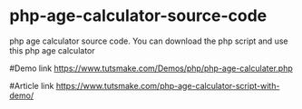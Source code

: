 # php-age-calculator-source-code
php age calculator source code. You can download the php script and use this php age calculator

#Demo link
https://www.tutsmake.com/Demos/php/php-age-calculater.php

#Article link
https://www.tutsmake.com/php-age-calculator-script-with-demo/
